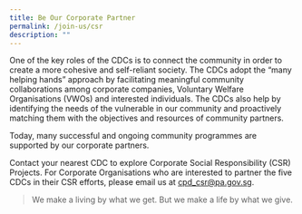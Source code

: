 ```yaml
---
title: Be Our Corporate Partner
permalink: /join-us/csr
description: ""
---
```

One of the key roles of the CDCs is to connect the community in order to create a more cohesive and self-reliant society. The CDCs adopt the “many helping hands” approach by facilitating meaningful community collaborations among corporate companies, Voluntary Welfare Organisations (VWOs) and interested individuals. The CDCs also help by identifying the needs of the vulnerable in our community and proactively matching them with the objectives and resources of community partners.

Today, many successful and ongoing community programmes are supported by our corporate partners.

Contact your nearest CDC to explore Corporate Social Responsibility (CSR) Projects.
For Corporate Organisations who are interested to partner the five CDCs in their CSR efforts, please email us at cpd_csr@pa.gov.sg.
 
>  We make a living by what we get. But we make a life by what we give.